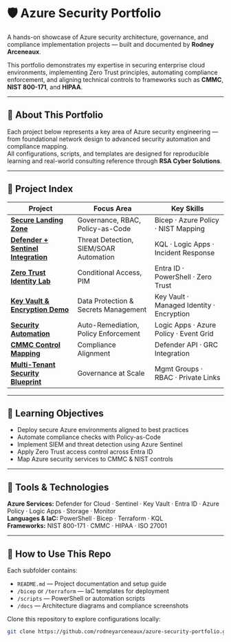 # 🛡️ Azure Security Portfolio  

A hands-on showcase of Azure security architecture, governance, and compliance implementation projects — built and documented by **Rodney Arceneaux**.  

This portfolio demonstrates my expertise in securing enterprise cloud environments, implementing Zero Trust principles, automating compliance enforcement, and aligning technical controls to frameworks such as **CMMC**, **NIST 800-171**, and **HIPAA**.  

---

## 🚀 About This Portfolio
Each project below represents a key area of Azure security engineering — from foundational network design to advanced security automation and compliance mapping.  
All configurations, scripts, and templates are designed for reproducible learning and real-world consulting reference through **RSA Cyber Solutions**.

---

## 📂 Project Index

| Project | Focus Area | Key Skills |
|----------|-------------|------------|
| [**Secure Landing Zone**](./azure-secure-landing-zone) | Governance, RBAC, Policy-as-Code | Bicep · Azure Policy · NIST Mapping |
| [**Defender + Sentinel Integration**](./azure-defender-sentinel-integration) | Threat Detection, SIEM/SOAR Automation | KQL · Logic Apps · Incident Response |
| [**Zero Trust Identity Lab**](./azure-zero-trust-identity-lab) | Conditional Access, PIM | Entra ID · PowerShell · Zero Trust |
| [**Key Vault & Encryption Demo**](./azure-keyvault-encryption-demo) | Data Protection & Secrets Management | Key Vault · Managed Identity · Encryption |
| [**Security Automation**](./azure-security-automation) | Auto-Remediation, Policy Enforcement | Logic Apps · Azure Policy · Event Grid |
| [**CMMC Control Mapping**](./azure-cmmc-mapping) | Compliance Alignment | Defender API · GRC Integration |
| [**Multi-Tenant Security Blueprint**](./azure-multitenant-security-blueprint) | Governance at Scale | Mgmt Groups · RBAC · Private Links |

---

## 🧠 Learning Objectives
- Deploy secure Azure environments aligned to best practices  
- Automate compliance checks with Policy-as-Code  
- Implement SIEM and threat detection using Azure Sentinel  
- Apply Zero Trust access control across Entra ID  
- Map Azure security services to CMMC & NIST controls  

---

## 🧰 Tools & Technologies
**Azure Services:** Defender for Cloud · Sentinel · Key Vault · Entra ID · Azure Policy · Logic Apps · Storage · Monitor  
**Languages & IaC:** PowerShell · Bicep · Terraform · KQL  
**Frameworks:** NIST 800-171 · CMMC · HIPAA · ISO 27001  

---

## 🧩 How to Use This Repo
Each subfolder contains:
- `README.md` — Project documentation and setup guide  
- `/bicep` or `/terraform` — IaC templates for deployment  
- `/scripts` — PowerShell or automation scripts  
- `/docs` — Architecture diagrams and compliance screenshots  

Clone this repository to explore configurations locally:
```bash
git clone https://github.com/rodneyarceneaux/azure-security-portfolio.git
